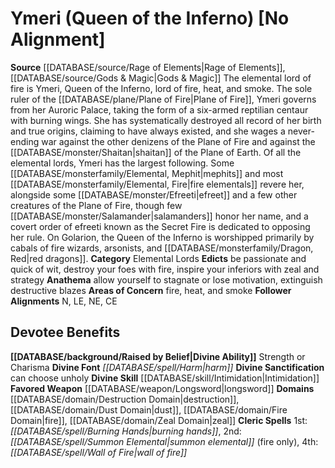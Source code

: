 ﻿---
ability:
- Strength
- Charisma
ability_boost:
- Strength
- Charisma
alignment: No Alignment
deity:
- '[[DATABASE/deity/Ymeri|Ymeri]]'
deity_category: Elemental Lords
divine_font: Harm
domain:
- '[[DATABASE/domain/Destruction Domain|Destruction]]'
- '[[DATABASE/domain/Dust Domain|Dust]]'
- '[[DATABASE/domain/Fire Domain|Fire]]'
- '[[DATABASE/domain/Zeal Domain|Zeal]]'
favored_weapon: '[[DATABASE/weapon/Longsword|Longsword]]'
follower_alignment:
- LE
- N
- NE
- CE
id: '108'
name: Ymeri
rarity: Common
rus_type_level: null
skill:
- '[[DATABASE/skill/Intimidation|Intimidation]]'
source: '[[DATABASE/source/Rage of Elements|Rage of Elements]]'
trait: null
type: Deity

---
# Ymeri (Queen of the Inferno) [No Alignment]

**Source** [[DATABASE/source/Rage of Elements|Rage of Elements]], [[DATABASE/source/Gods & Magic|Gods & Magic]] 
The elemental lord of fire is Ymeri, Queen of the Inferno, lord of fire, heat, and smoke. The sole ruler of the [[DATABASE/plane/Plane of Fire|Plane of Fire]], Ymeri governs from her Auroric Palace, taking the form of a six-armed reptilian centaur with burning wings. She has systematically destroyed all record of her birth and true origins, claiming to have always existed, and she wages a never-ending war against the other denizens of the Plane of Fire and against the [[DATABASE/monster/Shaitan|shaitan]] of the Plane of Earth.
 Of all the elemental lords, Ymeri has the largest following. Some [[DATABASE/monsterfamily/Elemental, Mephit|mephits]] and most [[DATABASE/monsterfamily/Elemental, Fire|fire elementals]] revere her, alongside some [[DATABASE/monster/Efreeti|efreet]] and a few other creatures of the Plane of Fire, though few [[DATABASE/monster/Salamander|salamanders]] honor her name, and a covert order of efreeti known as the Secret Fire is dedicated to opposing her rule. On Golarion, the Queen of the Inferno is worshipped primarily by cabals of fire wizards, arsonists, and [[DATABASE/monsterfamily/Dragon, Red|red dragons]].
**Category** Elemental Lords
**Edicts** be passionate and quick of wit, destroy your foes with fire, inspire your inferiors with zeal and strategy
**Anathema** allow yourself to stagnate or lose motivation, extinguish destructive blazes
**Areas of Concern** fire, heat, and smoke
**Follower Alignments** N, LE, NE, CE

## Devotee Benefits

**[[DATABASE/background/Raised by Belief|Divine Ability]]** Strength or Charisma
**Divine Font** _[[DATABASE/spell/Harm|harm]]_
**Divine Sanctification** can choose unholy
**Divine Skill** [[DATABASE/skill/Intimidation|Intimidation]]
**Favored Weapon** [[DATABASE/weapon/Longsword|longsword]]
**Domains** [[DATABASE/domain/Destruction Domain|destruction]], [[DATABASE/domain/Dust Domain|dust]], [[DATABASE/domain/Fire Domain|fire]], [[DATABASE/domain/Zeal Domain|zeal]]
**Cleric Spells** 1st: _[[DATABASE/spell/Burning Hands|burning hands]]_, 2nd: _[[DATABASE/spell/Summon Elemental|summon elemental]]_ (fire only), 4th: _[[DATABASE/spell/Wall of Fire|wall of fire]]_